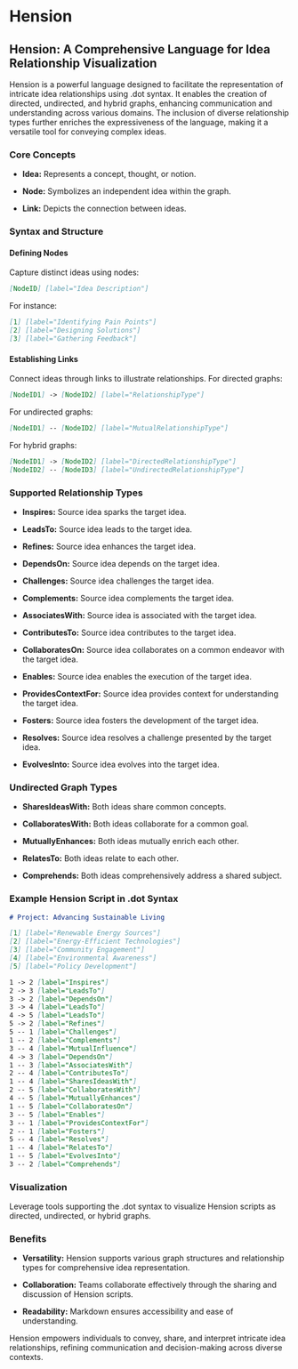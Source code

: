 # Hension



## Hension: A Comprehensive Language for Idea Relationship Visualization

Hension is a powerful language designed to facilitate the representation of intricate idea relationships using .dot syntax. It enables the creation of directed, undirected, and hybrid graphs, enhancing communication and understanding across various domains. The inclusion of diverse relationship types further enriches the expressiveness of the language, making it a versatile tool for conveying complex ideas.

### Core Concepts

- **Idea:** Represents a concept, thought, or notion.

- **Node:** Symbolizes an independent idea within the graph.

- **Link:** Depicts the connection between ideas.

### Syntax and Structure

#### Defining Nodes

Capture distinct ideas using nodes:

```markdown
[NodeID] [label="Idea Description"]
```

For instance:

```markdown
[1] [label="Identifying Pain Points"]
[2] [label="Designing Solutions"]
[3] [label="Gathering Feedback"]
```

#### Establishing Links

Connect ideas through links to illustrate relationships. For directed graphs:

```markdown
[NodeID1] -> [NodeID2] [label="RelationshipType"]
```

For undirected graphs:

```markdown
[NodeID1] -- [NodeID2] [label="MutualRelationshipType"]
```

For hybrid graphs:

```markdown
[NodeID1] -> [NodeID2] [label="DirectedRelationshipType"]
[NodeID2] -- [NodeID3] [label="UndirectedRelationshipType"]
```

### Supported Relationship Types

- **Inspires:** Source idea sparks the target idea.

- **LeadsTo:** Source idea leads to the target idea.

- **Refines:** Source idea enhances the target idea.

- **DependsOn:** Source idea depends on the target idea.

- **Challenges:** Source idea challenges the target idea.

- **Complements:** Source idea complements the target idea.

- **AssociatesWith:** Source idea is associated with the target idea.

- **ContributesTo:** Source idea contributes to the target idea.

- **CollaboratesOn:** Source idea collaborates on a common endeavor with the target idea.

- **Enables:** Source idea enables the execution of the target idea.

- **ProvidesContextFor:** Source idea provides context for understanding the target idea.

- **Fosters:** Source idea fosters the development of the target idea.

- **Resolves:** Source idea resolves a challenge presented by the target idea.

- **EvolvesInto:** Source idea evolves into the target idea.

### Undirected Graph Types

- **SharesIdeasWith:** Both ideas share common concepts.

- **CollaboratesWith:** Both ideas collaborate for a common goal.

- **MutuallyEnhances:** Both ideas mutually enrich each other.

- **RelatesTo:** Both ideas relate to each other.

- **Comprehends:** Both ideas comprehensively address a shared subject.

### Example Hension Script in .dot Syntax

```markdown
# Project: Advancing Sustainable Living

[1] [label="Renewable Energy Sources"]
[2] [label="Energy-Efficient Technologies"]
[3] [label="Community Engagement"]
[4] [label="Environmental Awareness"]
[5] [label="Policy Development"]

1 -> 2 [label="Inspires"]
2 -> 3 [label="LeadsTo"]
3 -> 2 [label="DependsOn"]
3 -> 4 [label="LeadsTo"]
4 -> 5 [label="LeadsTo"]
5 -> 2 [label="Refines"]
5 -- 1 [label="Challenges"]
1 -- 2 [label="Complements"]
3 -- 4 [label="MutualInfluence"]
4 -> 3 [label="DependsOn"]
1 -- 3 [label="AssociatesWith"]
2 -- 4 [label="ContributesTo"]
1 -- 4 [label="SharesIdeasWith"]
2 -- 5 [label="CollaboratesWith"]
4 -- 5 [label="MutuallyEnhances"]
1 -- 5 [label="CollaboratesOn"]
3 -- 5 [label="Enables"]
3 -- 1 [label="ProvidesContextFor"]
2 -- 1 [label="Fosters"]
5 -- 4 [label="Resolves"]
1 -- 4 [label="RelatesTo"]
1 -- 5 [label="EvolvesInto"]
3 -- 2 [label="Comprehends"]
```

### Visualization

Leverage tools supporting the .dot syntax to visualize Hension scripts as directed, undirected, or hybrid graphs.

### Benefits

- **Versatility:** Hension supports various graph structures and relationship types for comprehensive idea representation.

- **Collaboration:** Teams collaborate effectively through the sharing and discussion of Hension scripts.

- **Readability:** Markdown ensures accessibility and ease of understanding.

Hension empowers individuals to convey, share, and interpret intricate idea relationships, refining communication and decision-making across diverse contexts.
